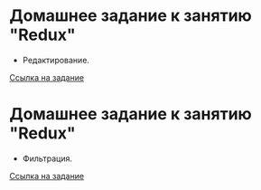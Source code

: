 # Домашнее задание к занятию "Redux"
 - Редактирование.

[Ссылка на задание](https://github.com/netology-code/ra16-homeworks/tree/master/redux/editing)

# Домашнее задание к занятию "Redux"
 - Фильтрация.

[Ссылка на задание](https://github.com/netology-code/ra16-homeworks/tree/master/redux/filter)